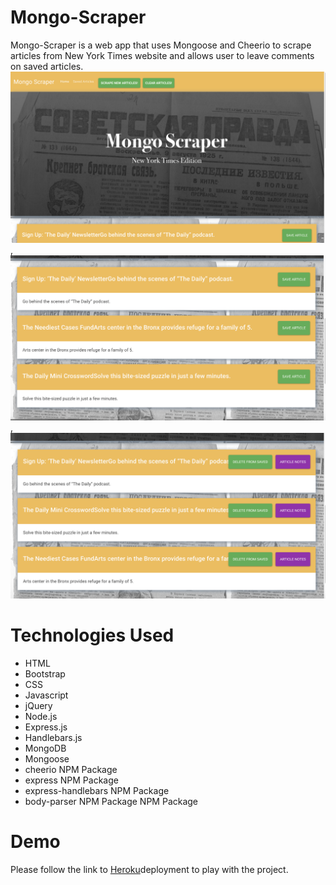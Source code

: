 # Mongo-Scraper
Mongo-Scraper is a web app that uses Mongoose and Cheerio to scrape articles from New York Times website and allows user to leave comments on saved articles.
![](public/images/2.png),![](public/images/3.png),![](public/images/4.png)
# Technologies Used
- HTML
- Bootstrap
- CSS
- Javascript
- jQuery
- Node.js
- Express.js
- Handlebars.js
- MongoDB
- Mongoose
- cheerio NPM Package
- express NPM Package
- express-handlebars NPM Package
- body-parser NPM Package NPM Package
# Demo
Please follow the link to [Heroku](https://mongo-scraper2019.herokuapp.com/)deployment to play with the project.
